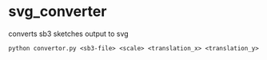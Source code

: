 # svg_converter
converts sb3 sketches output to svg 

``python convertor.py <sb3-file> <scale> <translation_x> <translation_y>
``
